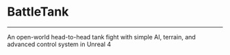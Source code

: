 # BattleTank
****
An open-world head-to-head tank fight with simple AI, terrain, and advanced control system in Unreal 4
